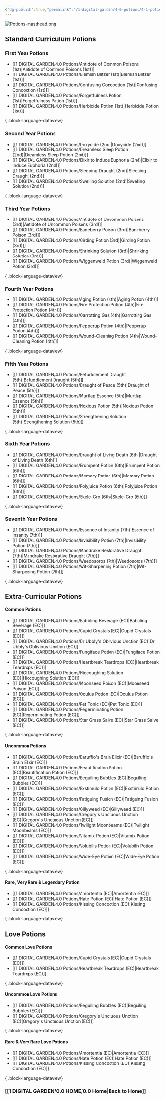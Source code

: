```yaml
---
{"dg-publish":true,"permalink":"/1-digital-garden/4-0-potions/4-1-potions-moc/","title":"Full Potions List"}
---
```


![Potions-masthead.png](/img/user/1%20DIGITAL%20GARDEN/Images%20&%20Banners/Potions-masthead.png)
## Standard Curriculum Potions

### First Year Potions
- [[1 DIGITAL GARDEN/4.0 Potions/Antidote of Common Poisons (1st)\|Antidote of Common Poisons (1st)]]
- [[1 DIGITAL GARDEN/4.0 Potions/Blemish Blitzer (1st)\|Blemish Blitzer (1st)]]
- [[1 DIGITAL GARDEN/4.0 Potions/Confusing Concoction (1st)\|Confusing Concoction (1st)]]
- [[1 DIGITAL GARDEN/4.0 Potions/Forgetfulness Potion (1st)\|Forgetfulness Potion (1st)]]
- [[1 DIGITAL GARDEN/4.0 Potions/Herbicide Potion (1st)\|Herbicide Potion (1st)]]

{ .block-language-dataview}

### Second Year Potions
- [[1 DIGITAL GARDEN/4.0 Potions/Doxycide (2nd)\|Doxycide (2nd)]]
- [[1 DIGITAL GARDEN/4.0 Potions/Dreamless Sleep Potion (2nd)\|Dreamless Sleep Potion (2nd)]]
- [[1 DIGITAL GARDEN/4.0 Potions/Elixir to Induce Euphoria (2nd)\|Elixir to Induce Euphoria (2nd)]]
- [[1 DIGITAL GARDEN/4.0 Potions/Sleeping Draught (2nd)\|Sleeping Draught (2nd)]]
- [[1 DIGITAL GARDEN/4.0 Potions/Swelling Solution (2nd)\|Swelling Solution (2nd)]]

{ .block-language-dataview}

### Third Year Potions
- [[1 DIGITAL GARDEN/4.0 Potions/Antidote of Uncommon Poisons (3rd)\|Antidote of Uncommon Poisons (3rd)]]
- [[1 DIGITAL GARDEN/4.0 Potions/Baneberry Poison (3rd)\|Baneberry Poison (3rd)]]
- [[1 DIGITAL GARDEN/4.0 Potions/Girding Potion (3rd)\|Girding Potion (3rd)]]
- [[1 DIGITAL GARDEN/4.0 Potions/Shrinking Solution (3rd)\|Shrinking Solution (3rd)]]
- [[1 DIGITAL GARDEN/4.0 Potions/Wiggenweld Potion (3rd)\|Wiggenweld Potion (3rd)]]

{ .block-language-dataview}

### Fourth Year Potions
- [[1 DIGITAL GARDEN/4.0 Potions/Aging Potion (4th)\|Aging Potion (4th)]]
- [[1 DIGITAL GARDEN/4.0 Potions/Fire Protection Potion (4th)\|Fire Protection Potion (4th)]]
- [[1 DIGITAL GARDEN/4.0 Potions/Garrotting Gas (4th)\|Garrotting Gas (4th)]]
- [[1 DIGITAL GARDEN/4.0 Potions/Pepperup Potion (4th)\|Pepperup Potion (4th)]]
- [[1 DIGITAL GARDEN/4.0 Potions/Wound-Cleaning Potion (4th)\|Wound-Cleaning Potion (4th)]]

{ .block-language-dataview}

### Fifth Year Potions
- [[1 DIGITAL GARDEN/4.0 Potions/Befuddlement Draught (5th)\|Befuddlement Draught (5th)]]
- [[1 DIGITAL GARDEN/4.0 Potions/Draught of Peace (5th)\|Draught of Peace (5th)]]
- [[1 DIGITAL GARDEN/4.0 Potions/Murtlap Essence (5th)\|Murtlap Essence (5th)]]
- [[1 DIGITAL GARDEN/4.0 Potions/Noxious Potion (5th)\|Noxious Potion (5th)]]
- [[1 DIGITAL GARDEN/4.0 Potions/Strengthening Solution (5th)\|Strengthening Solution (5th)]]

{ .block-language-dataview}

### Sixth Year Potions
- [[1 DIGITAL GARDEN/4.0 Potions/Draught of Living Death (6th)\|Draught of Living Death (6th)]]
- [[1 DIGITAL GARDEN/4.0 Potions/Erumpent Potion (6th)\|Erumpent Potion (6th)]]
- [[1 DIGITAL GARDEN/4.0 Potions/Memory Potion (6th)\|Memory Potion (6th)]]
- [[1 DIGITAL GARDEN/4.0 Potions/Polyjuice Potion (6th)\|Polyjuice Potion (6th)]]
- [[1 DIGITAL GARDEN/4.0 Potions/Skele-Gro (6th)\|Skele-Gro (6th)]]

{ .block-language-dataview}

### Seventh Year Potions
- [[1 DIGITAL GARDEN/4.0 Potions/Essence of Insanity (7th)\|Essence of Insanity (7th)]]
- [[1 DIGITAL GARDEN/4.0 Potions/Invisibility Potion (7th)\|Invisibility Potion (7th)]]
- [[1 DIGITAL GARDEN/4.0 Potions/Mandrake Restorative Draught (7th)\|Mandrake Restorative Draught (7th)]]
- [[1 DIGITAL GARDEN/4.0 Potions/Weedosoros (7th)\|Weedosoros (7th)]]
- [[1 DIGITAL GARDEN/4.0 Potions/Wit-Sharpening Potion (7th)\|Wit-Sharpening Potion (7th)]]

{ .block-language-dataview}

## Extra-Curricular Potions
#### Common Potions
- [[1 DIGITAL GARDEN/4.0 Potions/Babbling Beverage (EC)\|Babbling Beverage (EC)]]
- [[1 DIGITAL GARDEN/4.0 Potions/Cupid Crystals (EC)\|Cupid Crystals (EC)]]
- [[1 DIGITAL GARDEN/4.0 Potions/Dr Ubbly's Oblivious Unction (EC)\|Dr Ubbly's Oblivious Unction (EC)]]
- [[1 DIGITAL GARDEN/4.0 Potions/Fungiface Potion (EC)\|Fungiface Potion (EC)]]
- [[1 DIGITAL GARDEN/4.0 Potions/Heartbreak Teardrops (EC)\|Heartbreak Teardrops (EC)]]
- [[1 DIGITAL GARDEN/4.0 Potions/Hiccoughing Solution (EC)\|Hiccoughing Solution (EC)]]
- [[1 DIGITAL GARDEN/4.0 Potions/Moonseed Poison (EC)\|Moonseed Poison (EC)]]
- [[1 DIGITAL GARDEN/4.0 Potions/Oculus Potion (EC)\|Oculus Potion (EC)]]
- [[1 DIGITAL GARDEN/4.0 Potions/Pet Tonic (EC)\|Pet Tonic (EC)]]
- [[1 DIGITAL GARDEN/4.0 Potions/Regerminating Potion (EC)\|Regerminating Potion (EC)]]
- [[1 DIGITAL GARDEN/4.0 Potions/Star Grass Salve (EC)\|Star Grass Salve (EC)]]

{ .block-language-dataview}

#### Uncommon Potions
- [[1 DIGITAL GARDEN/4.0 Potions/Baruffio's Brain Elixir (EC)\|Baruffio's Brain Elixir (EC)]]
- [[1 DIGITAL GARDEN/4.0 Potions/Beautification Potion (EC)\|Beautification Potion (EC)]]
- [[1 DIGITAL GARDEN/4.0 Potions/Beguiling Bubbles (EC)\|Beguiling Bubbles (EC)]]
- [[1 DIGITAL GARDEN/4.0 Potions/Exstimulo Potion (EC)\|Exstimulo Potion (EC)]]
- [[1 DIGITAL GARDEN/4.0 Potions/Fatiguing Fusion (EC)\|Fatiguing Fusion (EC)]]
- [[1 DIGITAL GARDEN/4.0 Potions/Gillyweed (EC)\|Gillyweed (EC)]]
- [[1 DIGITAL GARDEN/4.0 Potions/Gregory's Unctuous Unction (EC)\|Gregory's Unctuous Unction (EC)]]
- [[1 DIGITAL GARDEN/4.0 Potions/Twilight Moonbeams (EC)\|Twilight Moonbeams (EC)]]
- [[1 DIGITAL GARDEN/4.0 Potions/Vitamix Potion (EC)\|Vitamix Potion (EC)]]
- [[1 DIGITAL GARDEN/4.0 Potions/Volubilis Potion (EC)\|Volubilis Potion (EC)]]
- [[1 DIGITAL GARDEN/4.0 Potions/Wide-Eye Potion (EC)\|Wide-Eye Potion (EC)]]

{ .block-language-dataview}

#### Rare, Very Rare & Legendary Potion
- [[1 DIGITAL GARDEN/4.0 Potions/Amortentia (EC)\|Amortentia (EC)]]
- [[1 DIGITAL GARDEN/4.0 Potions/Hate Potion (EC)\|Hate Potion (EC)]]
- [[1 DIGITAL GARDEN/4.0 Potions/Kissing Concoction (EC)\|Kissing Concoction (EC)]]

{ .block-language-dataview}


## Love Potions
#### Common Love Potions
- [[1 DIGITAL GARDEN/4.0 Potions/Cupid Crystals (EC)\|Cupid Crystals (EC)]]
- [[1 DIGITAL GARDEN/4.0 Potions/Heartbreak Teardrops (EC)\|Heartbreak Teardrops (EC)]]

{ .block-language-dataview}

#### Uncommon Love Potions
- [[1 DIGITAL GARDEN/4.0 Potions/Beguiling Bubbles (EC)\|Beguiling Bubbles (EC)]]
- [[1 DIGITAL GARDEN/4.0 Potions/Gregory's Unctuous Unction (EC)\|Gregory's Unctuous Unction (EC)]]

{ .block-language-dataview}

#### Rare & Very Rare Love Potions
- [[1 DIGITAL GARDEN/4.0 Potions/Amortentia (EC)\|Amortentia (EC)]]
- [[1 DIGITAL GARDEN/4.0 Potions/Hate Potion (EC)\|Hate Potion (EC)]]
- [[1 DIGITAL GARDEN/4.0 Potions/Kissing Concoction (EC)\|Kissing Concoction (EC)]]

{ .block-language-dataview}

### [[1 DIGITAL GARDEN/0.0 HOME/0.0 Home\|Back to Home]]
